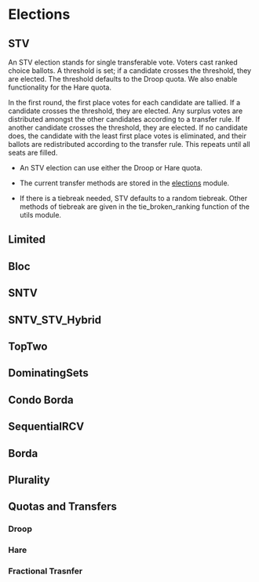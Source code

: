 # Elections

## STV

An STV election stands for single transferable vote. Voters cast ranked choice ballots. A threshold is set; if a candidate crosses the threshold, they are elected. The threshold defaults to the Droop quota. We also enable functionality for the Hare quota.

In the first round, the first place votes for each candidate are tallied. If a candidate crosses the threshold, they are elected. Any surplus votes are distributed amongst the other candidates according to a transfer rule. If another candidate crosses the threshold, they are elected. If no candidate does, the candidate with the least first place votes is eliminated, and their ballots are redistributed according to the transfer rule. This repeats until all seats are filled.

- An STV election can use either the Droop or Hare quota.

- The current transfer methods are stored in the [elections](../docs/api.md#elections) module.

- If there is a tiebreak needed, STV defaults to a random tiebreak. Other methods of tiebreak are given in the tie_broken_ranking function of the utils module.

## Limited

## Bloc

## SNTV

## SNTV_STV_Hybrid

## TopTwo

## DominatingSets

## Condo Borda

## SequentialRCV

## Borda

## Plurality

## Quotas and Transfers

### Droop

### Hare

### Fractional Trasnfer


